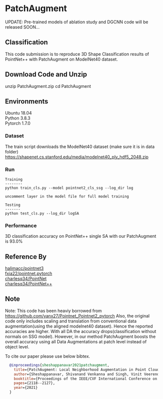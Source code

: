 # PatchAugment

UPDATE: Pre-trained models of ablation study and DGCNN code will be released SOON...

## Classification
This code submission is to reproduce 3D Shape Classification results of PointNet++ with PatchAugment on ModelNet40 dataset.

## Download Code and Unzip
unzip PatchAugment.zip
cd PatchAugment

## Environments
Ubuntu 18.04 <br>
Python 3.8.3 <br>
Pytorch 1.7.0

### Dataset
The train script downloads the ModelNet40 dataset (make sure it is in data folder) <br>
https://shapenet.cs.stanford.edu/media/modelnet40_ply_hdf5_2048.zip<br>

### Run
```
Training
--------
python train_cls.py --model pointnet2_cls_ssg --log_dir log

uncomment layer in the model file for full model training

Testing
-------
python test_cls.py --log_dir logSA
```

### Performance
3D classification accuracy on PointNet++ single SA with our PatchAugment is 93.0%

## Reference By
[halimacc/pointnet3](https://github.com/halimacc/pointnet3)<br>
[fxia22/pointnet.pytorch](https://github.com/fxia22/pointnet.pytorch)<br>
[charlesq34/PointNet](https://github.com/charlesq34/pointnet) <br>
[charlesq34/PointNet++](https://github.com/charlesq34/pointnet2)

## Note
Note: This code has been heaviy borrowed from https://github.com/yanx27/Pointnet_Pointnet2_pytorch
Also, the original code only includes scaling and translation from conventional data augmentation(using the aligned modelnet40 dataset). Hence the reported accuracies are higher. With all DA the accuracy drops(classification without normals on SSG model). However, in our method PatchAugment boosts the overall accuracy using all Data Augmentations at patch level instead of object level.


To cite our paper please use below bibtex.
  
```BibTex
  @inproceedings{sheshappanavar2021patchaugment,
    title={PatchAugment: Local Neighborhood Augmentation in Point Cloud Classification},
    author={Sheshappanavar, Shivanand Venkanna and Singh, Vinit Veerendraveer and Kambhamettu, Chandra},
    booktitle={Proceedings of the IEEE/CVF International Conference on Computer Vision},
    pages={2118--2127},
    year={2021}
  }
```
